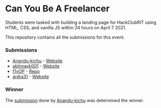 # Can You Be A Freelancer

Students were tasked with building a landing page for HackClubRIT using HTML, CSS, and vanilla JS within 24 hours on April 7 2021.

This repository contains all the submissions for this event.

### Submissions
- [Anandu-kichu](https://github.com/Anandu-kichu) - [Website](https://anandu-kichu.github.io/hack-club/)
- [abhinavk001](https://github.com/abhinavk001) - [Website](https://abhinavk001.github.io/hackclub-website/)
- [f1yOP](https://github.com/f1yOP) - [Repo](https://github.com/f1yOP/hack-club)
- [ardra31](https://github.com/ardra31) - [Website](https://ardra31.github.io/HackClub/)


### Winner
The [submission](https://anandu-kichu.github.io/hack-club/) done by [Anandu-kichu](https://github.com/Anandu-kichu) was determined the winner.
